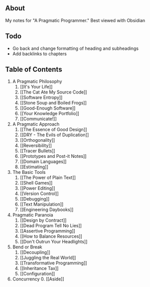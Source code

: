 ## About
My notes for "A Pragmatic Programmer." Best viewed with Obsidian
## Todo
 * Go back and change formatting of heading and subheadings
 * Add backlinks to chapters
## Table of Contents
1. A Pragmatic Philosophy
	1. [[It's Your Life]]
	2. [[The Cat Ate My Source Code]]
	3. [[Software Entropy]]
	4. [[Stone Soup and Boiled Frogs]]
	5. [[Good-Enough Software]]
	6. [[Your Knowledge Portfolio]]
	7. [[Communicate!]]
2. A Pragmatic Approach
	1. [[The Essence of Good Design]]
	2. [[DRY - The Evils of Duplication]]
	3. [[Orthogonality]]
	4. [[Reversibility]]
	5. [[Tracer Bullets]]
	6. [[Prototypes and Post-it Notes]]
	7. [[Domain Languages]]
	8. [[Estimating]]
3. The Basic Tools
	1. [[The Power of Plain Text]]
	2. [[Shell Games]]
	3. [[Power Editing]]
	4. [[Version Control]]
	5. [[Debugging]]
	6. [[Text Manipulation]]
	7. [[Engineering Daybooks]]
4. Pragmatic Paranoia
	1. [[Design by Contract]]
	2. [[Dead Program Tell No Lies]]
	3. [[Assertive Programming]]
	4. [[How to Balance Resources]]
	5. [[Don't Outrun Your Headlights]]
5. Bend or Break
	1. [[Decoupling]]
	2. [[Juggling the Real World]]
	3. [[Transformative Programming]]
	4. [[Inheritance Tax]]
	5. [[Configuration]]
6. Concurrency
	0. [[Aside]]